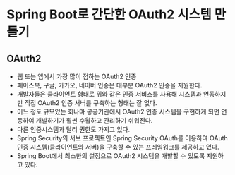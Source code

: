 # Spring Boot로 간단한 OAuth2 시스템 만들기
## OAuth2
* 웹 또는 앱에서 가장 많이 접하는 OAuth2 인증
* 페이스북, 구글, 카카오, 네이버 인증은 대부분 OAuth2 인증을 지원한다.
* 개발자들은 클라이언트 형태로 위와 같은 인증 서비스를 사용해 시스템과 연동하지만 직접 OAuth2 인증 서버를 구축하는 형태는 잘 없다.
* 어느 정도 규모있는 회나마 공공기관에서 OAuth2 인증 시스템을 구현하게 되면 연동하여 개발하기가 훨씬 수월하고 관리하기 쉬워진다.
* 다른 인증시스템과 달리 권한도 가지고 있다.
* Spring Security의 서브 프로젝트인 Spring Security OAuth를 이용하여 OAuth 인증 시스템(클라이언트와 서버)을 구축할 수 있는 프레임워크를 제공하고 있다.
* Spring Boot에서 최소한의 설정으로 OAuth2 시스템을 개발할 수 있도록 지원하고 있다.
